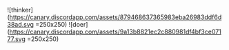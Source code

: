 ![thinker](https://canary.discordapp.com/assets/879468637365983eba26983ddf6d38ad.svg =250x250)
![doer](https://canary.discordapp.com/assets/9a13b8821ec2c880981df4bf3ce07177.svg =250x250)

